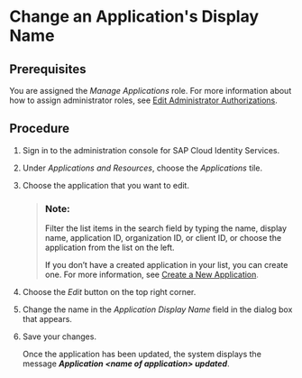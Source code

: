 <!-- loio83d65d05d5d44dd885e72e3cffd8d167 -->

# Change an Application's Display Name



## Prerequisites

You are assigned the *Manage Applications* role. For more information about how to assign administrator roles, see [Edit Administrator Authorizations](edit-administrator-authorizations-86ee374.md).



<a name="loio83d65d05d5d44dd885e72e3cffd8d167__steps_qqh_hfk_q4"/>

## Procedure

1.  Sign in to the administration console for SAP Cloud Identity Services.

2.  Under *Applications and Resources*, choose the *Applications* tile.

3.  Choose the application that you want to edit.

    > ### Note:  
    > Filter the list items in the search field by typing the name, display name, application ID, organization ID, or client ID, or choose the application from the list on the left.
    > 
    > If you don’t have a created application in your list, you can create one. For more information, see [Create a New Application](create-a-new-application-0d4b255.md).

4.  Choose the *Edit* button on the top right corner.

5.  Change the name in the *Application Display Name* field in the dialog box that appears.

6.  Save your changes.

    Once the application has been updated, the system displays the message ***Application <name of application\> updated***.


